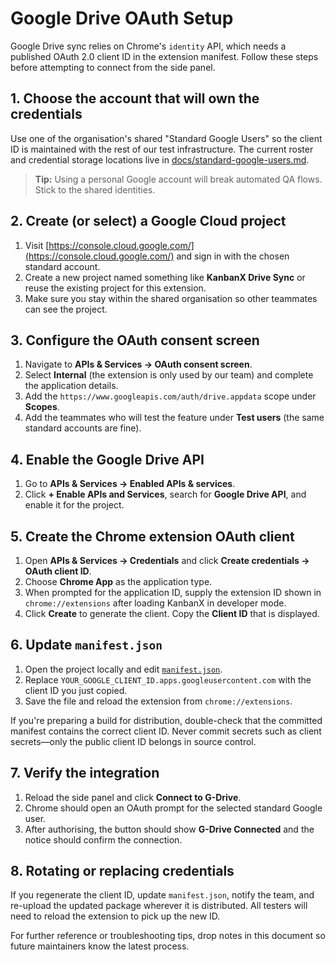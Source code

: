 # Google Drive OAuth Setup

Google Drive sync relies on Chrome's `identity` API, which needs a published OAuth 2.0 client ID in the extension manifest. Follow these steps before attempting to connect from the side panel.

## 1. Choose the account that will own the credentials

Use one of the organisation's shared "Standard Google Users" so the client ID is maintained with the rest of our test infrastructure. The current roster and credential storage locations live in [docs/standard-google-users.md](./standard-google-users.md).

> **Tip:** Using a personal Google account will break automated QA flows. Stick to the shared identities.

## 2. Create (or select) a Google Cloud project

1. Visit [https://console.cloud.google.com/](https://console.cloud.google.com/) and sign in with the chosen standard account.
2. Create a new project named something like **KanbanX Drive Sync** or reuse the existing project for this extension.
3. Make sure you stay within the shared organisation so other teammates can see the project.

## 3. Configure the OAuth consent screen

1. Navigate to **APIs & Services → OAuth consent screen**.
2. Select **Internal** (the extension is only used by our team) and complete the application details.
3. Add the `https://www.googleapis.com/auth/drive.appdata` scope under **Scopes**.
4. Add the teammates who will test the feature under **Test users** (the same standard accounts are fine).

## 4. Enable the Google Drive API

1. Go to **APIs & Services → Enabled APIs & services**.
2. Click **+ Enable APIs and Services**, search for **Google Drive API**, and enable it for the project.

## 5. Create the Chrome extension OAuth client

1. Open **APIs & Services → Credentials** and click **Create credentials → OAuth client ID**.
2. Choose **Chrome App** as the application type.
3. When prompted for the application ID, supply the extension ID shown in `chrome://extensions` after loading KanbanX in developer mode.
4. Click **Create** to generate the client. Copy the **Client ID** that is displayed.

## 6. Update `manifest.json`

1. Open the project locally and edit [`manifest.json`](../manifest.json).
2. Replace `YOUR_GOOGLE_CLIENT_ID.apps.googleusercontent.com` with the client ID you just copied.
3. Save the file and reload the extension from `chrome://extensions`.

If you're preparing a build for distribution, double-check that the committed manifest contains the correct client ID. Never commit secrets such as client secrets—only the public client ID belongs in source control.

## 7. Verify the integration

1. Reload the side panel and click **Connect to G-Drive**.
2. Chrome should open an OAuth prompt for the selected standard Google user.
3. After authorising, the button should show **G-Drive Connected** and the notice should confirm the connection.

## 8. Rotating or replacing credentials

If you regenerate the client ID, update `manifest.json`, notify the team, and re-upload the updated package wherever it is distributed. All testers will need to reload the extension to pick up the new ID.

For further reference or troubleshooting tips, drop notes in this document so future maintainers know the latest process.
